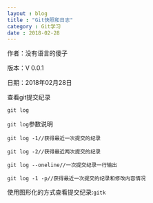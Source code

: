 ```yaml
---
layout : blog
title : "Git快照和日志"
category : Git学习
date : 2018-02-28
---
```


作者：没有语言的傻子

版本：V 0.0.1

日期：2018年02月28日

<!-- more -->


查看git提交纪录
```
git log
```

```git log```参数说明
```
git log -1//获得最近一次提交的纪录
```
```
git log -2//获得最近两次提交的纪录
```
```
git log --oneline//一次提交纪录一行输出
```
```
git log -1 -p//获得最近一次提交的纪录和修改内容情况
```

使用图形化的方式查看提交纪录:```gitk```
